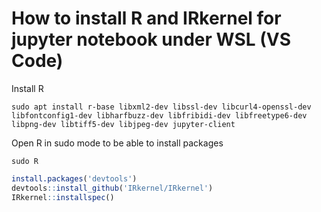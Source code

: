 # How to install R and IRkernel for jupyter notebook under WSL (VS Code)
Install R
```shell
sudo apt install r-base libxml2-dev libssl-dev libcurl4-openssl-dev libfontconfig1-dev libharfbuzz-dev libfribidi-dev libfreetype6-dev libpng-dev libtiff5-dev libjpeg-dev jupyter-client
```
Open R in sudo mode to be able to install packages
```shell
sudo R
```

```r
install.packages('devtools')
devtools::install_github('IRkernel/IRkernel')
IRkernel::installspec()
```